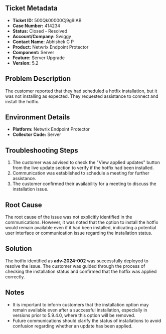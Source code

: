 ## Ticket Metadata
- **Ticket ID:** 500Qk00000Cj9g9IAB
- **Case Number:** 414234
- **Status:** Closed - Resolved
- **Account/Company:** Swiggy
- **Contact Name:** Abhishek C P
- **Product:** Netwrix Endpoint Protector
- **Component:** Server
- **Feature:** Server Upgrade
- **Version:** 5.2

## Problem Description
The customer reported that they had scheduled a hotfix installation, but it was not installing as expected. They requested assistance to connect and install the hotfix.

## Environment Details
- **Platform:** Netwrix Endpoint Protector
- **Collector Code:** Server

## Troubleshooting Steps
1. The customer was advised to check the "View applied updates" button from the live update section to verify if the hotfix had been installed.
2. Communication was established to schedule a meeting for further assistance.
3. The customer confirmed their availability for a meeting to discuss the installation issue.

## Root Cause
The root cause of the issue was not explicitly identified in the communications. However, it was noted that the option to install the hotfix would remain available even if it had been installed, indicating a potential user interface or communication issue regarding the installation status.

## Solution
The hotfix identified as **adv-2024-002** was successfully deployed to resolve the issue. The customer was guided through the process of checking the installation status and confirmed that the hotfix was applied correctly.

## Notes
- It is important to inform customers that the installation option may remain available even after a successful installation, especially in versions prior to 5.9.4.0, where this option will be removed.
- Future communications should clarify the status of installations to avoid confusion regarding whether an update has been applied.